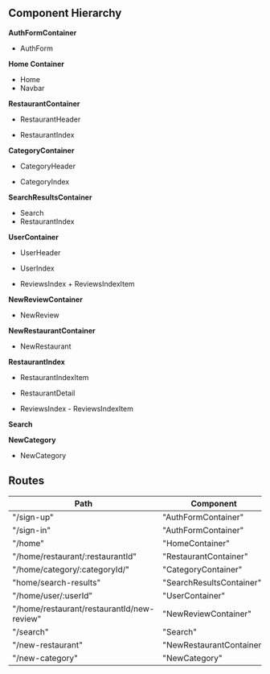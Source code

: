 ## Component Hierarchy

**AuthFormContainer**
 - AuthForm

**Home Container**
 - Home
 - Navbar

**RestaurantContainer**
 - RestaurantHeader
  + RestaurantIndex


**CategoryContainer**
 - CategoryHeader
  + CategoryIndex

**SearchResultsContainer**
 - Search
 - RestaurantIndex

**UserContainer**
 - UserHeader
  + UserIndex
   - ReviewsIndex
    + ReviewsIndexItem

**NewReviewContainer**
 - NewReview

**NewRestaurantContainer**
 - NewRestaurant

**RestaurantIndex**
 - RestaurantIndexItem
  + RestaurantDetail
   * ReviewsIndex
    - ReviewsIndexItem

**Search**

**NewCategory**
 - NewCategory

## Routes

| Path  | Component  |
|-------|------------|
|"/sign-up"|"AuthFormContainer"|
|"/sign-in"|"AuthFormContainer"|
|"/home"|"HomeContainer"|
|"/home/restaurant/:restaurantId"|"RestaurantContainer"|
|"/home/category/:categoryId/"|"CategoryContainer"|
|"home/search-results"|"SearchResultsContainer"|
|"/home/user/:userId"|"UserContainer"|
|"/home/restaurant/restaurantId/new-review"|"NewReviewContainer"|
|"/search"|"Search"|
|"/new-restaurant"|"NewRestaurantContainer"|
|"/new-category"|"NewCategory"|
